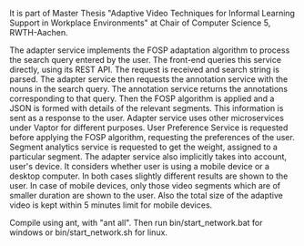 It is part of Master Thesis "Adaptive Video Techniques for Informal Learning Support in Workplace Environments" at Chair of Computer Science 5, RWTH-Aachen.

The adapter service implements the FOSP adaptation algorithm to process the search query entered by the user. The front-end queries this service directly, using its REST API. The request is received and search string is parsed. The adapter service then requests the annotation service with the nouns in the search query. The annotation service returns the annotations corresponding to that query. Then the FOSP algorithm is applied and a JSON is formed with details of the relevant segments. This information is sent as a response to the user. Adapter service uses other microservices under Vaptor for different purposes. User Preference Service is requested before applying the FOSP algorithm, requesting the preferences of the user. Segment analytics service is requested to get the weight, assigned to a particular segment. The adapter service also implicitly takes into account, user's device. It considers whether user is using a mobile device or a desktop computer. In both cases slightly different results are shown to the user. In case of mobile devices, only those video segments which are of smaller duration are shown to the user. Also the total size of the adaptive video is kept within 5 minutes limit for mobile devices. 

Compile using ant, with "ant all". Then run bin/start_network.bat for windows or bin/start_network.sh for linux. 